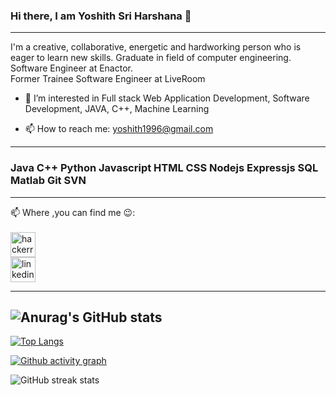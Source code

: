 ### Hi there, I am Yoshith Sri Harshana 👋
<!-- ![]("https://drive.google.com/file/d/1gF5DWHTWYVMdgAEyivSB-ra70yBWJtGA/view?usp=sharing") -->

<!-- <img src="images/yoshith1.png" /> -->

 ---
 I'm a creative, collaborative, energetic and hardworking person who is eager to learn new skills. Graduate in field of computer engineering.   
 Software Engineer at Enactor.   
 Former Trainee Software Engineer at LiveRoom



- 🔭 I’m interested in Full stack Web Application Development, Software Development, JAVA, C++, Machine Learning
<!-- - 🌱 I’m currently learning Java script -->
- 📫 How to reach me: yoshith1996@gmail.com 
---

<h3>Java  C++    Python   Javascript   HTML   CSS   Nodejs   Expressjs SQL  Matlab   Git   SVN </h3> 

---

📫 Where ,you can find me :wink::<br>
<br>
[<img src='https://cdn.jsdelivr.net/npm/simple-icons@3.0.1/icons/hackerrank.svg' alt='hackerrank' height='40'>](https://www.hackerrank.com/yoshith)   
[<img src='https://cdn.jsdelivr.net/npm/simple-icons@3.0.1/icons/linkedin.svg' alt='linkedin' height='40'>](https://www.linkedin.com/in/yoshith-harshana-3a30a925a/)      

 ---
 ![Anurag's GitHub stats](https://github-readme-stats.vercel.app/api?username=harsha-ys&show_icons=true&theme=radical)
 ---

[![Top Langs](https://github-readme-stats.vercel.app/api/top-langs/?username=harsha-ys&langs_count=10)](https://github.com/harsha-ys/github-readme-stats)

<!-- ![GitHub Activity Graph](https://activity-graph.herokuapp.com/graph?username=harsha-ys)  -->
[![Github activity graph](https://github-readme-activity-graph.cyclic.app/graph?username=harsha-ys)](https://github.com/harsha-ys/github-readme-activity-graph)

 


![GitHub streak stats](https://github-readme-streak-stats.herokuapp.com/?user=harsha-ys) 
